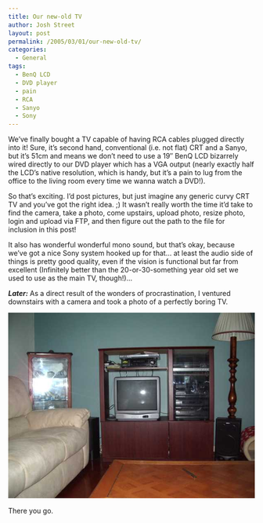 ```yaml
---
title: Our new-old TV
author: Josh Street
layout: post
permalink: /2005/03/01/our-new-old-tv/
categories:
  - General
tags:
  - BenQ LCD
  - DVD player
  - pain
  - RCA
  - Sanyo
  - Sony
---
```

We&#8217;ve finally bought a TV capable of having RCA cables plugged directly into it! Sure, it&#8217;s second hand, conventional (i.e. not flat) CRT and a Sanyo, but it&#8217;s 51cm and means we don&#8217;t need to use a 19&#8243; BenQ LCD bizarrely wired directly to our DVD player which has a VGA output (nearly exactly half the LCD&#8217;s native resolution, which is handy, but it&#8217;s a pain to lug from the office to the living room every time we wanna watch a DVD!).

So that&#8217;s exciting. I&#8217;d post pictures, but just imagine any generic curvy CRT TV and you&#8217;ve got the right idea. ;) It wasn&#8217;t really worth the time it&#8217;d take to find the camera, take a photo, come upstairs, upload photo, resize photo, login and upload via FTP, and then figure out the path to the file for inclusion in this post!

It also has wonderful wonderful mono sound, but that&#8217;s okay, because we&#8217;ve got a nice Sony system hooked up for that&#8230; at least the audio side of things is pretty good quality, even if the vision is functional but far from excellent (Infinitely better than the 20-or-30-something year old set we used to use as the main TV, though!)&#8230;

***Later:*** As a direct result of the wonders of procrastination, I ventured downstairs with a camera and took a photo of a perfectly boring TV.

![A perfectly boring TV.][1]

There you go.

 [1]: /blog/wp-content/2005/03/tv.jpg